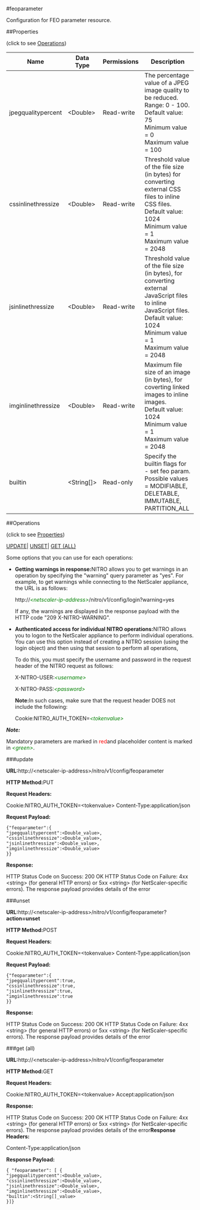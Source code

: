 #feoparameter

Configuration for FEO parameter resource.


##Properties 
<span>(click to see [Operations](#opera))</span>


<table><thead><tr><th>Name</th><th>Data Type</th><th>Permissions</th><th>Description</th></tr></thead><tbody><tr><td>jpegqualitypercent</td><td>&lt;Double></td><td>Read-write</td><td>The percentage value of a JPEG image quality to be reduced. Range: 0 - 100.<br>Default value: 75<br>Minimum value = 0<br>Maximum value = 100</td></tr><tr><td>cssinlinethressize</td><td>&lt;Double></td><td>Read-write</td><td>Threshold value of the file size (in bytes) for converting external CSS files to inline CSS files.<br>Default value: 1024<br>Minimum value = 1<br>Maximum value = 2048</td></tr><tr><td>jsinlinethressize</td><td>&lt;Double></td><td>Read-write</td><td>Threshold value of the file size (in bytes), for converting external JavaScript files to inline JavaScript files.<br>Default value: 1024<br>Minimum value = 1<br>Maximum value = 2048</td></tr><tr><td>imginlinethressize</td><td>&lt;Double></td><td>Read-write</td><td>Maximum file size of an image (in bytes), for coverting linked images to inline images.<br>Default value: 1024<br>Minimum value = 1<br>Maximum value = 2048</td></tr><tr><td>builtin</td><td>&lt;String[]></td><td>Read-only</td><td>Specify the builtin flags for - set feo param.<br>Possible values = MODIFIABLE, DELETABLE, IMMUTABLE, PARTITION_ALL</td></tr></tbody></table>
##Operations 
<span>(click to see [Properties](#prope))</span>


[UPDATE](#u)| [UNSET](#)| [GET (ALL)](#get-)


Some options that you can use for each operations:
<ul><li><p><b>Getting warnings in response:</b>NITRO allows you to get warnings in an operation by specifying the "warning" query parameter as "yes". For example, to get warnings while connecting to the NetScaler appliance, the URL is as follows:</p><p>http://<span style="color:green;font-style:italic;">&lt;netscaler-ip-address&gt;</span>/nitro/v1/config/login?warning=yes</p><p>If any, the warnings are displayed in the response payload with the HTTP code "209 X-NITRO-WARNING".</p></li><li><p><b>Authenticated access for individual NITRO operations:</b>NITRO allows you to logon to the NetScaler appliance to perform individual operations. You can use this option instead of creating a NITRO session (using the login object) and then using that session to perform all operations,</p><p>To do this, you must specify the username and password in the request header of the NITRO request as follows:</p><p>X-NITRO-USER:<span style="color:green;font-style:italic;">&lt;username&gt;</span></p><p>X-NITRO-PASS:<span style="color:green;font-style:italic;">&lt;password&gt;</span></p><p><b>Note:</b>In such cases, make sure that the request header DOES not include the following:</p><p>Cookie:NITRO_AUTH_TOKEN=<span style="color:green;font-style:italic;">&lt;tokenvalue&gt;</span></p></li></ul>



***Note:*** 
Mandatory parameters are marked in <span style="color:#FF0000;">red</span>and placeholder content is marked in <span style="color:green;font-style:italic">&lt;green&gt;</span>.

###update



<b>URL:</b>http://&lt;netscaler-ip-address&gt;/nitro/v1/config/feoparameter
<b>HTTP Method:</b>PUT
<b>Request Headers:</b>

Cookie:NITRO_AUTH_TOKEN=&lt;tokenvalue&gt;Content-Type:application/json

<b>Request Payload: </b>```{"feoparameter":{"jpegqualitypercent":<Double_value>,"cssinlinethressize":<Double_value>,"jsinlinethressize":<Double_value>,"imginlinethressize":<Double_value>}}```
<b>Response:</b>
HTTP Status Code on Success: 200 OKHTTP Status Code on Failure: 4xx &lt;string&gt; (for general HTTP errors) or 5xx &lt;string&gt; (for NetScaler-specific errors). The response payload provides details of the error


###unset



<b>URL:</b>http://&lt;netscaler-ip-address&gt;/nitro/v1/config/feoparameter?<b>action=unset</b>
<b>HTTP Method:</b>POST
<b>Request Headers:</b>

Cookie:NITRO_AUTH_TOKEN=&lt;tokenvalue&gt;Content-Type:application/json

<b>Request Payload: </b>```{"feoparameter":{"jpegqualitypercent":true,"cssinlinethressize":true,"jsinlinethressize":true,"imginlinethressize":true}}```
<b>Response:</b>
HTTP Status Code on Success: 200 OKHTTP Status Code on Failure: 4xx &lt;string&gt; (for general HTTP errors) or 5xx &lt;string&gt; (for NetScaler-specific errors). The response payload provides details of the error


###get (all)



<b>URL:</b>http://&lt;netscaler-ip-address&gt;/nitro/v1/config/feoparameter
<b>HTTP Method:</b>GET
<b>Request Headers:</b>

Cookie:NITRO_AUTH_TOKEN=&lt;tokenvalue&gt;Accept:application/json

<b>Response:</b>
HTTP Status Code on Success: 200 OKHTTP Status Code on Failure: 4xx &lt;string&gt; (for general HTTP errors) or 5xx &lt;string&gt; (for NetScaler-specific errors). The response payload provides details of the error<b>Response Headers:</b>

Content-Type:application/json

<b>Response Payload: </b>```{ "feoparameter": [ {"jpegqualitypercent":<Double_value>,"cssinlinethressize":<Double_value>,"jsinlinethressize":<Double_value>,"imginlinethressize":<Double_value>,"builtin":<String[]_value>}]}```



